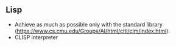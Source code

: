 ## Lisp

- Achieve as much as possible only with the standard library (https://www.cs.cmu.edu/Groups/AI/html/cltl/clm/index.html).
- CLISP interpreter
